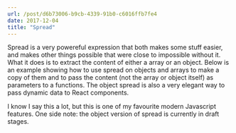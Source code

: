 ```yaml
---
url: /post/d6b73006-b9cb-4339-91b0-c6016ffb7fe4
date: 2017-12-04
title: "Spread"
---
```


Spread is a very powereful expression that both makes some stuff easier, and makes other things possible that were close to impossible without it. What it does is to extract the content of either a array or an object. Below is an example showing how to use spread on objects and arrays to make a copy of them and to pass the content (not the array or object itself) as parameters to a functions. The object spread is also a very elegant way to pass dynamic data to React components.



<script src="https://gist.github.com/hjertnes/b26d1eb241b91d02933a7e226ca64d97.js"></script>



I know I say this a lot, but this is one of my favourite modern Javascript features. One side note: the object version of spread is currently in draft stages.